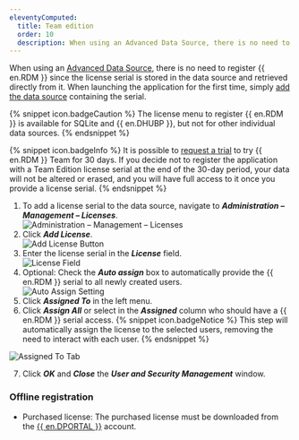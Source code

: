 ```yaml
---
eleventyComputed:
  title: Team edition
  order: 10
  description: When using an Advanced Data Source, there is no need to register Remote Desktop Manager since the license serial is stored in the data source and retrieved directly from it. 
---
```


When using an [Advanced Data Source](/rdm/windows/data-sources/data-sources-types/advanced-data-sources/), there is no need to register {{ en.RDM }} since the license serial is stored in the data source and retrieved directly from it. When launching the application for the first time, simply [add the data source](/rdm/windows/data-sources/create-new-data-source/) containing the serial. 

{% snippet icon.badgeCaution %} 
The license menu to register {{ en.RDM }} is available for SQLite and {{ en.DHUBP }}, but not for other individual data sources. 
{% endsnippet %}
 
{% snippet icon.badgeInfo %} 
It is possible to [request a trial](/rdm/windows/installation/client/registration/trial-request/) to try {{ en.RDM }} Team for 30 days. If you decide not to register the application with a Team Edition license serial at the end of the 30-day period, your data will not be altered or erased, and you will have full access to it once you provide a license serial. 
{% endsnippet %}

1. To add a license serial to the data source, navigate to ***Administration – Management – Licenses***.  
![Administration – Management – Licenses](https://webdevolutions.azureedge.net/docs/en/rdm/windows/clip3417.png) 
1. Click ***Add License***.  
![Add License Button](https://webdevolutions.azureedge.net/docs/en/rdm/windows/RdmWin4060.png) 
1. Enter the license serial in the ***License*** field.  
![License Field](https://webdevolutions.azureedge.net/docs/en/rdm/windows/RDMWin0000.png) 
1. Optional: Check the ***Auto assign*** box to automatically provide the {{ en.RDM }} serial to all newly created users.  
![Auto Assign Setting](https://webdevolutions.azureedge.net/docs/en/rdm/windows/RDMWin0001.png) 
1. Click ***Assigned To*** in the left menu. 
1. Click ***Assign All*** or select in the ***Assigned*** column who should have a {{ en.RDM }} serial access. 
{% snippet icon.badgeNotice %} 
This step will automatically assign the license to the selected users, removing the need to interact with each user. 
{% endsnippet %}
 
![Assigned To Tab](https://webdevolutions.azureedge.net/docs/en/rdm/windows/RdmWin4062.png) 

7. Click ***OK*** and ***Close*** the ***User and Security Management*** window. 

### Offline registration

* Purchased license: The purchased license must be downloaded from the [{{ en.DPORTAL }}](portal.devolutions.com) account.
